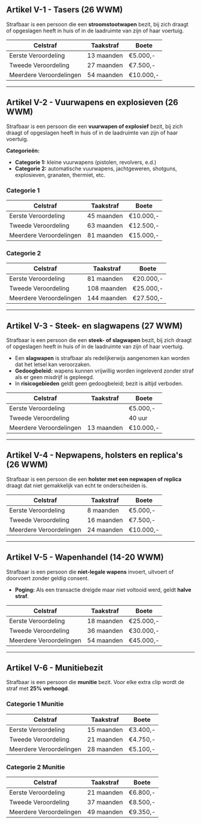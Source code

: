 ## **Artikel V-1 - Tasers (26 WWM)**

Strafbaar is een persoon die een **stroomstootwapen** bezit, bij zich draagt of opgeslagen heeft in huis of in de laadruimte van zijn of haar voertuig.

| Celstraf | Taakstraf | Boete |
|----------|-----------|-------|
| Eerste Veroordeling | 13 maanden | €5.000,- |
| Tweede Veroordeling | 27 maanden | €7.500,- |
| Meerdere Veroordelingen | 54 maanden | €10.000,- |

---

## **Artikel V-2 - Vuurwapens en explosieven (26 WWM)**

Strafbaar is een persoon die een **vuurwapen of explosief** bezit, bij zich draagt of opgeslagen heeft in huis of in de laadruimte van zijn of haar voertuig.  

**Categorieën:**

- **Categorie 1:** kleine vuurwapens (pistolen, revolvers, e.d.)  
- **Categorie 2:** automatische vuurwapens, jachtgeweren, shotguns, explosieven, granaten, thermiet, etc.

### **Categorie 1**

| Celstraf | Taakstraf | Boete |
|----------|-----------|-------|
| Eerste Veroordeling | 45 maanden | €10.000,- |
| Tweede Veroordeling | 63 maanden | €12.500,- |
| Meerdere Veroordelingen | 81 maanden | €15.000,- |

### **Categorie 2**

| Celstraf | Taakstraf | Boete |
|----------|-----------|-------|
| Eerste Veroordeling | 81 maanden | €20.000,- |
| Tweede Veroordeling | 108 maanden | €25.000,- |
| Meerdere Veroordelingen | 144 maanden | €27.500,- |

---

## **Artikel V-3 - Steek- en slagwapens (27 WWM)**

Strafbaar is een persoon die een **steek- of slagwapen** bezit, bij zich draagt of opgeslagen heeft in huis of in de laadruimte van zijn of haar voertuig.  

- Een **slagwapen** is strafbaar als redelijkerwijs aangenomen kan worden dat het letsel kan veroorzaken.  
- **Gedoogbeleid:** wapens kunnen vrijwillig worden ingeleverd zonder straf als er geen misdrijf is gepleegd.  
- In **risicogebieden** geldt geen gedoogbeleid; bezit is altijd verboden.

| Celstraf | Taakstraf | Boete |
|----------|-----------|-------|
| Eerste Veroordeling |          | €5.000,- |
| Tweede Veroordeling |          | 40 uur | €7.500,- |
| Meerdere Veroordelingen | 13 maanden | €10.000,- |

---

## **Artikel V-4 - Nepwapens, holsters en replica's (26 WWM)**

Strafbaar is een persoon die een **holster met een nepwapen of replica** draagt dat niet gemakkelijk van echt te onderscheiden is.

| Celstraf | Taakstraf | Boete |
|----------|-----------|-------|
| Eerste Veroordeling | 8 maanden | €5.000,- |
| Tweede Veroordeling | 16 maanden | €7.500,- |
| Meerdere Veroordelingen | 24 maanden | €10.000,- |

---

## **Artikel V-5 - Wapenhandel (14-20 WWM)**

Strafbaar is een persoon die **niet-legale wapens** invoert, uitvoert of doorvoert zonder geldig consent.  

- **Poging:** Als een transactie dreigde maar niet voltooid werd, geldt **halve straf**.

| Celstraf | Taakstraf | Boete |
|----------|-----------|-------|
| Eerste Veroordeling | 18 maanden | €25.000,- |
| Tweede Veroordeling | 36 maanden | €30.000,- |
| Meerdere Veroordelingen | 54 maanden | €45.000,- |

---

## **Artikel V-6 - Munitiebezit**

Strafbaar is een persoon die **munitie** bezit. Voor elke extra clip wordt de straf met **25% verhoogd**.

### **Categorie 1 Munitie**

| Celstraf | Taakstraf | Boete |
|----------|-----------|-------|
| Eerste Veroordeling | 15 maanden | €3.400,- |
| Tweede Veroordeling | 21 maanden | €4.750,- |
| Meerdere Veroordelingen | 28 maanden | €5.100,- |

### **Categorie 2 Munitie**

| Celstraf | Taakstraf | Boete |
|----------|-----------|-------|
| Eerste Veroordeling | 21 maanden | €6.800,- |
| Tweede Veroordeling | 37 maanden | €8.500,- |
| Meerdere Veroordelingen | 49 maanden | €9.350,- |
